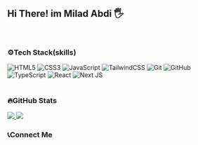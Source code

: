<h2>Hi There! im Milad Abdi 🖐️</h2>
<br/>

<h3>⚙️Tech Stack(skills)</h3>

 ![HTML5](https://img.shields.io/badge/html5-%23E34F26.svg?style=for-the-badge&logo=html5&logoColor=white)
 ![CSS3](https://img.shields.io/badge/css3-%231572B6.svg?style=for-the-badge&logo=css3&logoColor=white)
 ![JavaScript](https://img.shields.io/badge/javascript-%23323330.svg?style=for-the-badge&logo=javascript&logoColor=%23F7DF1E)
 ![TailwindCSS](https://img.shields.io/badge/tailwindcss-%2338B2AC.svg?style=for-the-badge&logo=tailwind-css&logoColor=white)
 	![Git](https://img.shields.io/badge/git-%23F05033.svg?style=for-the-badge&logo=git&logoColor=white)
 	![GitHub](https://img.shields.io/badge/github-%23121011.svg?style=for-the-badge&logo=github&logoColor=white)
  ![TypeScript](https://img.shields.io/badge/typescript-%23007ACC.svg?style=for-the-badge&logo=typescript&logoColor=white)
 	![React](https://img.shields.io/badge/react-%2320232a.svg?style=for-the-badge&logo=react&logoColor=%2361DAFB)
	![Next JS](https://img.shields.io/badge/Next-black?style=for-the-badge&logo=next.js&logoColor=white)
 <br/>
 <br/>
 
<h3>🔥GitHub Stats</h3>
 <a href="https://github.com/milad-again" >
 <img src="https://github-readme-stats.vercel.app/api?username=milad-again&show_icons=true&theme=radical"/>
 <img src="https://github-readme-stats.vercel.app/api/top-langs/?username=milad-again&theme=radical"/>
 <a/>
 <br/>
 <h3>📞Connect Me</h3>
 <p> </p>
  
